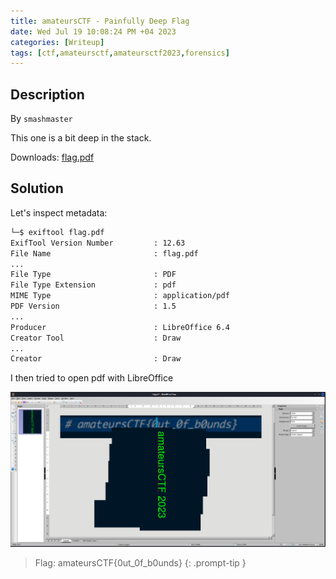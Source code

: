 ```yaml
---
title: amateursCTF - Painfully Deep Flag
date: Wed Jul 19 10:08:24 PM +04 2023
categories: [Writeup]
tags: [ctf,amateursctf,amateursctf2023,forensics]
---
```


## Description

By `smashmaster`

This one is a bit deep in the stack.

Downloads: [flag.pdf](https://amateurs-prod.storage.googleapis.com/uploads/f80e99a7a081fa3fd0af3ae292ae8aeb0aa3e58dd053db6ba7c7a6162f0dc11a/flag.pdf)

## Solution

Let's inspect metadata:

```bash
└─$ exiftool flag.pdf                                                           
ExifTool Version Number         : 12.63
File Name                       : flag.pdf
...
File Type                       : PDF
File Type Extension             : pdf
MIME Type                       : application/pdf
PDF Version                     : 1.5
...
Producer                        : LibreOffice 6.4
Creator Tool                    : Draw
...
Creator                         : Draw
```

I then tried to open pdf with LibreOffice

![painfully-deep-flag-1](/assets/images/amateursCTF/2023/painfully-deep-flag-1.png)

> Flag: amateursCTF{0ut_0f_b0unds}
{: .prompt-tip }